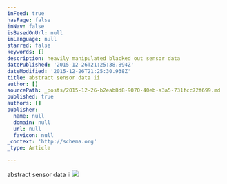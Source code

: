 ```yaml
---
inFeed: true
hasPage: false
inNav: false
isBasedOnUrl: null
inLanguage: null
starred: false
keywords: []
description: heavily manipulated blacked out sensor data
datePublished: '2015-12-26T21:25:38.894Z'
dateModified: '2015-12-26T21:25:30.938Z'
title: abstract sensor data ii
author: []
sourcePath: _posts/2015-12-26-b2eab8d8-9070-40eb-a3a5-731fcc72f699.md
published: true
authors: []
publisher:
  name: null
  domain: null
  url: null
  favicon: null
_context: 'http://schema.org'
_type: Article

---
```

abstract sensor data ii
![](https://the-grid-user-content.s3-us-west-2.amazonaws.com/180a7ad0-d750-4f04-b076-b375c4c0ffff.jpg)